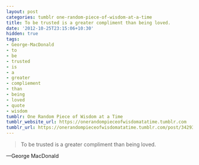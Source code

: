 ```yaml
---
layout: post
categories: tumblr one-random-piece-of-wisdom-at-a-time
title: To be trusted is a greater compliment than being loved.
date: '2012-10-25T23:15:06+10:30'
hidden: true
tags:
- George-MacDonald
- to
- be
- trusted
- is
- a
- greater
- compliement
- than
- being
- loved
- quote
- wisdom
tumblr: One Random Piece of Wisdom at a Time
tumblr_website_url: https://onerandompieceofwisdomatatime.tumblr.com
tumblr_url: https://onerandompieceofwisdomatatime.tumblr.com/post/34293522362/to-be-trusted-is-a-greater-compliment-than-being
---
```

> To be trusted is a greater compliment than being loved.

—George MacDonald
